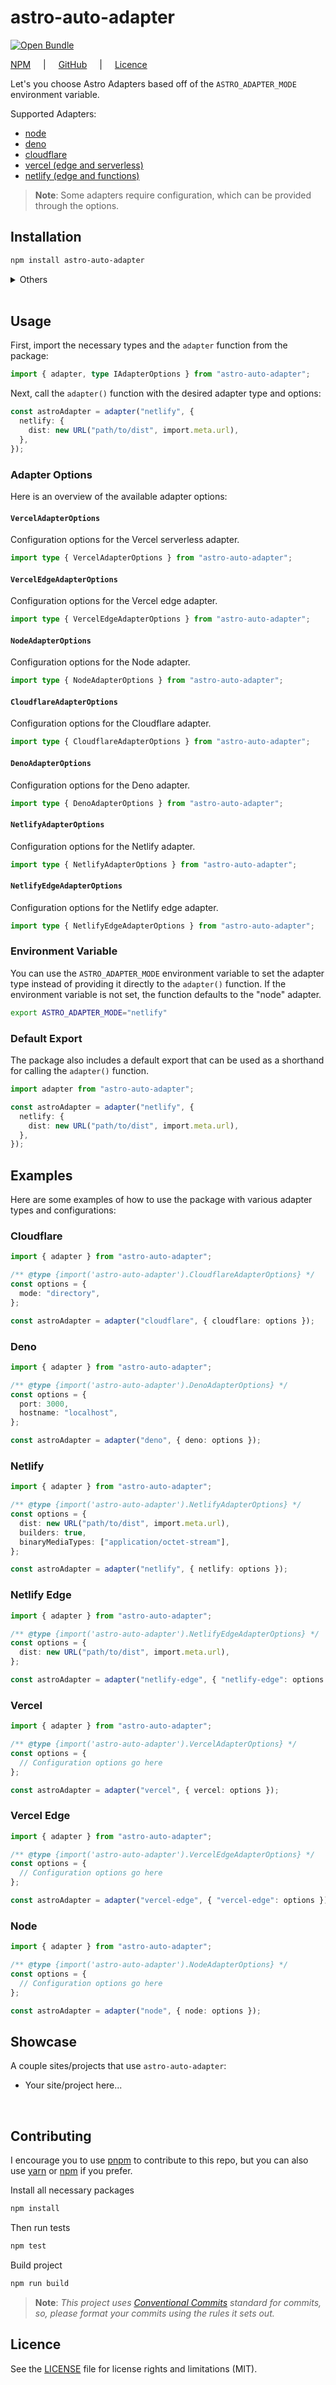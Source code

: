 # astro-auto-adapter

[![Open Bundle](https://bundlejs.com/badge-light.svg)](https://bundlejs.com/?q=astro-auto-adapter&bundle "Check the total bundle size of astro-auto-adapter")

[NPM](https://www.npmjs.com/package/astro-auto-adapter) <span style="padding-inline: 1rem">|</span> [GitHub](https://github.com/okikio/astro-auto-adapter#readme) <span style="padding-inline: 1rem">|</span> [Licence](./LICENSE)

Let's you choose Astro Adapters based off of the `ASTRO_ADAPTER_MODE` environment variable. 

Supported Adapters:
* [node](https://docs.astro.build/en/guides/integrations-guide/node/)
* [deno](https://docs.astro.build/en/guides/integrations-guide/deno/)
* [cloudflare](https://docs.astro.build/en/guides/deploy/cloudflare/)
* [vercel (edge and serverless)](https://docs.astro.build/en/guides/deploy/vercel/)
* [netlify (edge and functions)](https://docs.astro.build/en/guides/deploy/netlify/)

> **Note**: Some adapters require configuration, which can be provided through the options.

<!-- > You can also read the [blog post](https://blog.okikio.dev/astro-auto-adapter), created for it's launch. -->

## Installation

```bash
npm install astro-auto-adapter
```

<details>
    <summary>Others</summary>

```bash
yarn add astro-auto-adapter
```

or

```bash
pnpm install astro-auto-adapter
```

</details>
<br>


## Usage

First, import the necessary types and the `adapter` function from the package:

```ts
import { adapter, type IAdapterOptions } from "astro-auto-adapter";
```

Next, call the `adapter()` function with the desired adapter type and options:

```ts
const astroAdapter = adapter("netlify", {
  netlify: {
    dist: new URL("path/to/dist", import.meta.url),
  },
});
```

### Adapter Options

Here is an overview of the available adapter options:

#### `VercelAdapterOptions`

Configuration options for the Vercel serverless adapter.

```ts
import type { VercelAdapterOptions } from "astro-auto-adapter";
```

#### `VercelEdgeAdapterOptions`

Configuration options for the Vercel edge adapter.

```ts
import type { VercelEdgeAdapterOptions } from "astro-auto-adapter";
```

#### `NodeAdapterOptions`

Configuration options for the Node adapter.

```ts
import type { NodeAdapterOptions } from "astro-auto-adapter";
```

#### `CloudflareAdapterOptions`

Configuration options for the Cloudflare adapter.

```ts
import type { CloudflareAdapterOptions } from "astro-auto-adapter";
```

#### `DenoAdapterOptions`

Configuration options for the Deno adapter.

```ts
import type { DenoAdapterOptions } from "astro-auto-adapter";
```

#### `NetlifyAdapterOptions`

Configuration options for the Netlify adapter.

```ts
import type { NetlifyAdapterOptions } from "astro-auto-adapter";
```

#### `NetlifyEdgeAdapterOptions`

Configuration options for the Netlify edge adapter.

```ts
import type { NetlifyEdgeAdapterOptions } from "astro-auto-adapter";
```

### Environment Variable

You can use the `ASTRO_ADAPTER_MODE` environment variable to set the adapter type instead of providing it directly to the `adapter()` function. If the environment variable is not set, the function defaults to the "node" adapter.

```sh
export ASTRO_ADAPTER_MODE="netlify"
```

### Default Export

The package also includes a default export that can be used as a shorthand for calling the `adapter()` function.

```ts
import adapter from "astro-auto-adapter";

const astroAdapter = adapter("netlify", {
  netlify: {
    dist: new URL("path/to/dist", import.meta.url),
  },
});
```

## Examples

Here are some examples of how to use the package with various adapter types and configurations:

### Cloudflare

```ts
import { adapter } from "astro-auto-adapter";

/** @type {import('astro-auto-adapter').CloudflareAdapterOptions} */
const options = {
  mode: "directory",
};

const astroAdapter = adapter("cloudflare", { cloudflare: options });
```

### Deno

```ts
import { adapter } from "astro-auto-adapter";

/** @type {import('astro-auto-adapter').DenoAdapterOptions} */
const options = {
  port: 3000,
  hostname: "localhost",
};

const astroAdapter = adapter("deno", { deno: options });
```

### Netlify

```ts
import { adapter } from "astro-auto-adapter";

/** @type {import('astro-auto-adapter').NetlifyAdapterOptions} */
const options = {
  dist: new URL("path/to/dist", import.meta.url),
  builders: true,
  binaryMediaTypes: ["application/octet-stream"],
};

const astroAdapter = adapter("netlify", { netlify: options });
```

### Netlify Edge

```ts
import { adapter } from "astro-auto-adapter";

/** @type {import('astro-auto-adapter').NetlifyEdgeAdapterOptions} */
const options = {
  dist: new URL("path/to/dist", import.meta.url),
};

const astroAdapter = adapter("netlify-edge", { "netlify-edge": options });
```

### Vercel

```ts
import { adapter } from "astro-auto-adapter";

/** @type {import('astro-auto-adapter').VercelAdapterOptions} */
const options = {
  // Configuration options go here
};

const astroAdapter = adapter("vercel", { vercel: options });
```

### Vercel Edge

```ts
import { adapter } from "astro-auto-adapter";

/** @type {import('astro-auto-adapter').VercelEdgeAdapterOptions} */
const options = {
  // Configuration options go here
};

const astroAdapter = adapter("vercel-edge", { "vercel-edge": options });
```

### Node

```ts
import { adapter } from "astro-auto-adapter";

/** @type {import('astro-auto-adapter').NodeAdapterOptions} */
const options = {
  // Configuration options go here
};

const astroAdapter = adapter("node", { node: options });
```


## Showcase

A couple sites/projects that use `astro-auto-adapter`:

<!-- - [bundlejs](https://bundlejs.com) -->
- Your site/project here...
  
<br>


## Contributing

I encourage you to use [pnpm](https://pnpm.io/configuring) to contribute to this repo, but you can also use [yarn](https://classic.yarnpkg.com/lang/en/) or [npm](https://npmjs.com) if you prefer.

Install all necessary packages

```bash
npm install
```

Then run tests

```bash
npm test
```

Build project

```bash
npm run build
```

> **Note**: _This project uses [Conventional Commits](https://www.conventionalcommits.org/en/v1.0.0/) standard for commits, so, please format your commits using the rules it sets out._

## Licence

See the [LICENSE](./LICENSE) file for license rights and limitations (MIT).
